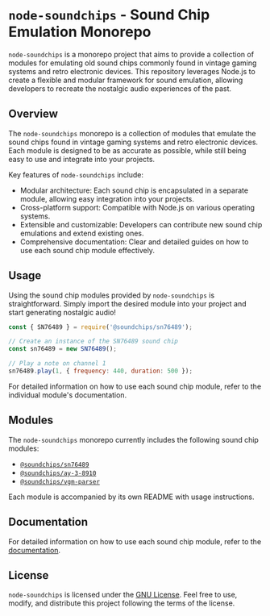 # `node-soundchips` - Sound Chip Emulation Monorepo

`node-soundchips` is a monorepo project that aims to provide a collection of modules for emulating old sound chips commonly found in vintage gaming systems and retro electronic devices. This repository leverages Node.js to create a flexible and modular framework for sound emulation, allowing developers to recreate the nostalgic audio experiences of the past.

## Overview

The `node-soundchips` monorepo is a collection of modules that emulate the sound chips found in vintage gaming systems and retro electronic devices. Each module is designed to be as accurate as possible, while still being easy to use and integrate into your projects.

Key features of `node-soundchips` include:

- Modular architecture: Each sound chip is encapsulated in a separate module, allowing easy integration into your projects.
- Cross-platform support: Compatible with Node.js on various operating systems.
- Extensible and customizable: Developers can contribute new sound chip emulations and extend existing ones.
- Comprehensive documentation: Clear and detailed guides on how to use each sound chip module effectively.

## Usage

Using the sound chip modules provided by `node-soundchips` is straightforward. Simply import the desired module into your project and start generating nostalgic audio!

```javascript
const { SN76489 } = require('@soundchips/sn76489');

// Create an instance of the SN76489 sound chip
const sn76489 = new SN76489();

// Play a note on channel 1
sn76489.play(1, { frequency: 440, duration: 500 });
```

For detailed information on how to use each sound chip module, refer to the individual module's documentation.

## Modules

The `node-soundchips` monorepo currently includes the following sound chip modules:

- [`@soundchips/sn76489`]()
- [`@soundchips/ay-3-8910`]()
- [`@soundchips/vgm-parser`](https://github.com/onesandzer0s/node-soundchips/blob/master/packages/vgm-parser/README.md)

Each module is accompanied by its own README with usage instructions.

## Documentation

For detailed information on how to use each sound chip module, refer to the [documentation]().
## License

`node-soundchips` is licensed under the [GNU License](https://github.com/onesandzer0s/node-soundchips/blob/master/LICENSE). Feel free to use, modify, and distribute this project following the terms of the license.
